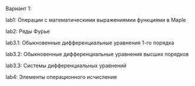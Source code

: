 Вариант 1:

lab1: 
Операции с математическими выражениямии функциями в Maple

lab2:
Ряды Фурье

lab3.1:
Обыкновенные дифференциальные уравнения 1-го порядка

lab3.2:
Обыкновенные дифференциальные уравнения высших порядков

lab3.3:
Системы дифференциальных уравнений

lab4:
Элементы операционного исчисления